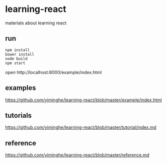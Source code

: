 # learning-react

materials about learning react

## run

```
npm install
bower install
node build
npm start
```

open  http://localhost:8000/example/index.html

## examples

https://github.com/yiminghe/learning-react/blob/master/example/index.html

## tutorials

https://github.com/yiminghe/learning-react/blob/master/tutorial/index.md

## reference

https://github.com/yiminghe/learning-react/blob/master/reference.md
